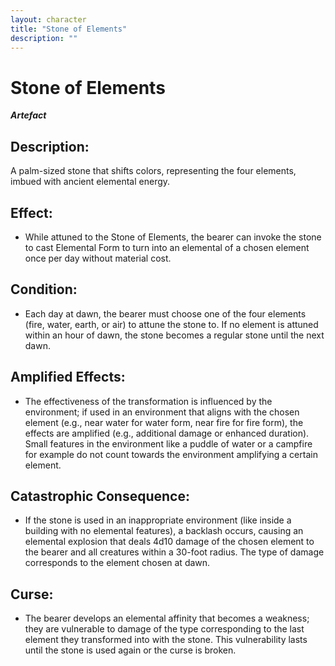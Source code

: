 ```yaml
---
layout: character
title: "Stone of Elements"
description: ""
---
```


# Stone of Elements
***Artefact***
## Description:  
A palm-sized stone that shifts colors, representing the four elements, imbued with ancient elemental energy.  

## Effect:  
* While attuned to the Stone of Elements, the bearer can invoke the stone to cast Elemental Form to turn into an elemental of a chosen element once per day without material cost.
      
## Condition:  
* Each day at dawn, the bearer must choose one of the four elements (fire, water, earth, or air) to attune the stone to. If no element is attuned within an hour of dawn, the stone becomes a regular stone until the next dawn.
      
## Amplified Effects:  
* The effectiveness of the transformation is influenced by the environment; if used in an environment that aligns with the chosen element (e.g., near water for water form, near fire for fire form), the effects are amplified (e.g., additional damage or enhanced duration). Small features in the environment like a puddle of water or a campfire for example do not count towards the environment amplifying a certain element.
      
## Catastrophic Consequence:  
* If the stone is used in an inappropriate environment (like inside a building with no elemental features), a backlash occurs, causing an elemental explosion that deals 4d10 damage of the chosen element to the bearer and all creatures within a 30-foot radius. The type of damage corresponds to the element chosen at dawn.
      
## Curse:
* The bearer develops an elemental affinity that becomes a weakness; they are vulnerable to damage of the type corresponding to the last element they transformed into with the stone. This vulnerability lasts until the stone is used again or the curse is broken.